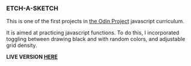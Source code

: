 ### ETCH-A-SKETCH

This is one of the first projects in [the Odin Project](https://www.theodinproject.com/) javascript curriculum.

It is aimed at practicing javascript functions. To do this, I incorporated toggling between drawing black and with random colors, and adjustable grid density.

**LIVE VERSION [HERE](https://kikupiku.github.io/Etch-a-Sketch/)**